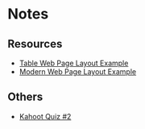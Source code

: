 # Notes

## Resources

- [Table Web Page Layout Example](https://mdn.github.io/learning-area/accessibility/html/table-layout.html)
- [Modern Web Page Layout Example](https://mdn.github.io/learning-area/html/introduction-to-html/document_and_website_structure/)

## Others

- [Kahoot Quiz #2](https://create.kahoot.it/details/7252ae3a-536d-47a1-b5cc-647e42ba3b20)